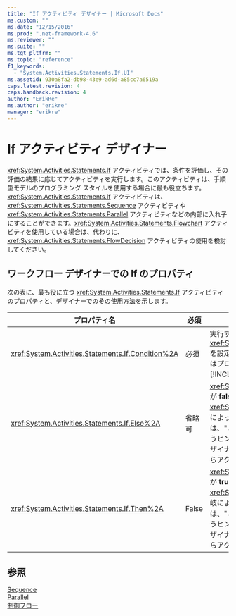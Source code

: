 ```yaml
---
title: "If アクティビティ デザイナー | Microsoft Docs"
ms.custom: ""
ms.date: "12/15/2016"
ms.prod: ".net-framework-4.6"
ms.reviewer: ""
ms.suite: ""
ms.tgt_pltfrm: ""
ms.topic: "reference"
f1_keywords: 
  - "System.Activities.Statements.If.UI"
ms.assetid: 930a8fa2-db98-43e9-ad6d-a85cc7a6519a
caps.latest.revision: 4
caps.handback.revision: 4
author: "ErikRe"
ms.author: "erikre"
manager: "erikre"
---
```

# If アクティビティ デザイナー
<xref:System.Activities.Statements.If> アクティビティでは、条件を評価し、その評価の結果に応じてアクティビティを実行します。このアクティビティは、手順型モデルのプログラミング スタイルを使用する場合に最も役立ちます。<xref:System.Activities.Statements.If> アクティビティは、<xref:System.Activities.Statements.Sequence> アクティビティや <xref:System.Activities.Statements.Parallel> アクティビティなどの内部に入れ子にすることができます。<xref:System.Activities.Statements.Flowchart> アクティビティを使用している場合は、代わりに、<xref:System.Activities.Statements.FlowDecision> アクティビティの使用を検討してください。  
  
## ワークフロー デザイナーでの If のプロパティ  
 次の表に、最も役に立つ <xref:System.Activities.Statements.If> アクティビティのプロパティと、デザイナーでのその使用方法を示します。  
  
|プロパティ名|必須|使用法|  
|------------|--------|---------|  
|<xref:System.Activities.Statements.If.Condition%2A>|必須|実行する子アクティビティを決定する条件。<xref:System.Activities.Statements.If.Condition%2A> を設定するには、**If** アクティビティ デザイナーまたはプロパティ グリッドの **\[Condition\]** ボックスに [!INCLUDE[vbprvb](../code-quality/includes/vbprvb_md.md)] の式を入力します。|  
|<xref:System.Activities.Statements.If.Else%2A>|省略可|<xref:System.Activities.Statements.If.Condition%2A> が **false** の場合に実行するアクティビティ。<xref:System.Activities.Statements.If.Else%2A> 分岐によって実行されるアクティビティを追加するには、"ここにアクティビティをドロップします" というヒント テキストが表示された **If** アクティビティ デザイナーの **\[Else\]** ボックスに、**\[ツールボックス\]** からアクティビティをドロップします。|  
|<xref:System.Activities.Statements.If.Then%2A>|False|<xref:System.Activities.Statements.If.Condition%2A> が **true** の場合に実行するアクティビティ。<xref:System.Activities.Statements.If.Then%2A> 分岐によって実行されるアクティビティを追加するには、"ここにアクティビティをドロップします" というヒント テキストが表示された **If** アクティビティ デザイナーの **\[Then\]** ボックスに、**\[ツールボックス\]** からアクティビティをドロップします。|  
  
## 参照  
 [Sequence](../workflow-designer/sequence-activity-designer.md)   
 [Parallel](../workflow-designer/parallel-activity-designer.md)   
 [制御フロー](../workflow-designer/control-flow-activity-designers.md)